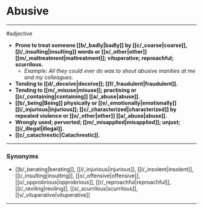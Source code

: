 # Abusive
---
#adjective
- **Prone to treat someone [[b/_badly|badly]] by [[c/_coarse|coarse]], [[i/_insulting|insulting]] words or [[o/_other|other]] [[m/_maltreatment|maltreatment]]; vituperative; reproachful; scurrilous.**
	- _Example: All they could ever do was to shout abusive inanities at me and my colleagues._
- **Tending to [[d/_deceive|deceive]]; [[f/_fraudulent|fraudulent]].**
- **Tending to [[m/_misuse|misuse]]; practising or [[c/_containing|containing]] [[a/_abuse|abuse]].**
- **[[b/_being|Being]] physically or [[e/_emotionally|emotionally]] [[i/_injurious|injurious]]; [[c/_characterized|characterized]] by repeated violence or [[o/_other|other]] [[a/_abuse|abuse]].**
- **Wrongly used; perverted; [[m/_misapplied|misapplied]]; unjust; [[i/_illegal|illegal]].**
- **[[c/_catachrestic|Catachrestic]].**
---
### Synonyms
- [[b/_berating|berating]], [[i/_injurious|injurious]], [[i/_insolent|insolent]], [[i/_insulting|insulting]], [[o/_offensive|offensive]], [[o/_opprobrious|opprobrious]], [[r/_reproachful|reproachful]], [[r/_reviling|reviling]], [[s/_scurrilous|scurrilous]], [[v/_vituperative|vituperative]]
---

